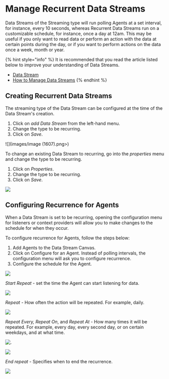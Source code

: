 # Manage Recurrent Data Streams

Data Streams of the Streaming type will run polling Agents at a set interval, for instance, every 10 seconds, whereas Recurrent Data Streams run on a customizable schedule, for instance, once a day at 12am. This may be useful if you only want to read data or perform an action with the data at certain points during the day, or if you want to perform actions on the data once a week, month or year.&#x20;

{% hint style="info" %}
It is recommended that you read the article listed below to improve your understanding of Data Streams.

* [Data Stream](../../concepts/data-stream/)
* [How to Manage Data Streams](manage-data-streams.md)
{% endhint %}

## Creating Recurrent Data Streams

The streaming type of the Data Stream can be configured at the time of the Data Stream's creation.

1. Click on _add Data Stream_ from the left-hand menu.
2. Change the type to be recurring.
3. Click on _Save_.

![](images/image (1607).png>)

To change an existing Data Stream to recurring, go into the _properties_ menu and change the type to be recurring.&#x20;

1. Click on _Properties_.
2. Change the type to be recurring.
3. Click on _Save_.

![](images/_1.png)

## Configuring Recurrence for Agents

When a Data Stream is set to be recurring, opening the configuration menu for listeners or context providers will allow you to make changes to the schedule for when they occur.&#x20;

To configure recurrence for Agents, follow the steps below:

1. Add Agents to the Data Stream Canvas.
2. Click on Configure for an Agent. Instead of polling intervals, the configuration menu will ask you to configure recurrence.
3. Configure the schedule for the Agent.

![](images/_2.png)

_Start Repeat_ - set the time the Agent can start listening for data.

![](images/_3.png)

_Repeat_ - How often the action will be repeated. For example, daily.

![](images/_4.png)

_Repeat Every, Repeat On_, and _Repeat At_ - How many times it will be repeated. For example, every day, every second day, or on certain weekdays, and at what time.

![.](images/_5.png)

![](images/_6.png)

_End repeat_ - Specifies when to end the recurrence.

![](images/_7.png)


